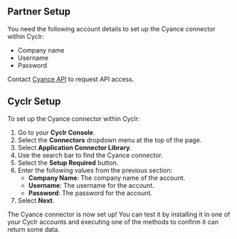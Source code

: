 
<section class="setup partner" markdown="1">

## Partner Setup

<div class="section-content" markdown="1">

You need the following account details to set up the Cyance connector within Cyclr:

-   Company name
-   Username
-   Password

Contact [Cyance API](customerservices@cyance.com) to request API access.

</div>

</section>

<section class="setup cyclr" markdown="1">

## Cyclr Setup

<div class="section-content" markdown="1">

To set up the Cyance connector within Cyclr:

1. Go to your **Cyclr Console**.
2. Select the **Connectors** dropdown menu at the top of the page.
3. Select **Application Connector Library**.
4. Use the search bar to find the Cyance connector.
5. Select the **Setup Required** button.
6. Enter the following values from the previous section:
    - **Company Name**: The company name of the account.
    - **Username**: The username for the account.
    - **Password**: The password for the account.
7. Select **Next**.

The Cyance connector is now set up! You can test it by installing it in one of your Cyclr accounts and executing one of the methods to confirm it can return some data.

</div>

</section>

